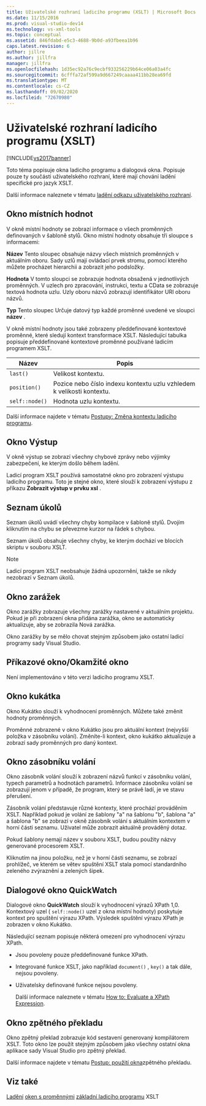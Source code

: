 ```yaml
---
title: Uživatelské rozhraní ladicího programu (XSLT) | Microsoft Docs
ms.date: 11/15/2016
ms.prod: visual-studio-dev14
ms.technology: vs-xml-tools
ms.topic: conceptual
ms.assetid: 846fdabd-e5c3-4688-9b0d-a93fbeea1b96
caps.latest.revision: 6
author: jillre
ms.author: jillfra
manager: jillfra
ms.openlocfilehash: 1d35ec92a76c9ecbf933256229b64ce06a03a4fc
ms.sourcegitcommit: 6cfffa72af599a9d667249caaaa411bb28ea69fd
ms.translationtype: MT
ms.contentlocale: cs-CZ
ms.lasthandoff: 09/02/2020
ms.locfileid: "72670980"
---
```

# <a name="debugger-user-interface-xslt"></a>Uživatelské rozhraní ladicího programu (XSLT)
[!INCLUDE[vs2017banner](../includes/vs2017banner.md)]

Toto téma popisuje okna ladicího programu a dialogová okna. Popisuje pouze ty součásti uživatelského rozhraní, které mají chování ladění specifické pro jazyk XSLT.

 Další informace naleznete v tématu [ladění odkazu uživatelského rozhraní](../debugger/debugging-user-interface-reference.md).

## <a name="locals-window"></a>Okno místních hodnot
 V okně místní hodnoty se zobrazí informace o všech proměnných definovaných v šabloně stylů. Okno místní hodnoty obsahuje tři sloupce s informacemi:

 **Název** Tento sloupec obsahuje názvy všech místních proměnných v aktuálním oboru. Sady uzlů mají ovládací prvek stromu, pomocí kterého můžete procházet hierarchii a zobrazit jeho podsložky.

 **Hodnota** V tomto sloupci se zobrazuje hodnota obsažená v jednotlivých proměnných. V uzlech pro zpracování, instrukci, textu a CData se zobrazuje textová hodnota uzlu. Uzly oboru názvů zobrazují identifikátor URI oboru názvů.

 **Typ** Tento sloupec Určuje datový typ každé proměnné uvedené ve sloupci **název** .

 V okně místní hodnoty jsou také zobrazeny předdefinované kontextové proměnné, které sledují kontext transformace XSLT. Následující tabulka popisuje předdefinované kontextové proměnné používané ladicím programem XSLT.

|Název|Popis|
|----------|-----------------|
|`last()`|Velikost kontextu.|
|`position()`|Pozice nebo číslo indexu kontextu uzlu vzhledem k velikosti kontextu.|
|`self::node()`|Hodnota uzlu kontextu.|

 Další informace najdete v tématu [Postupy: Změna kontextu ladicího programu](https://msdn.microsoft.com/library/8a69ea63-2ef0-4b4f-9521-cf8ad2e3ec5e).

## <a name="output-window"></a>Okno Výstup
 V okně výstup se zobrazí všechny chybové zprávy nebo výjimky zabezpečení, ke kterým došlo během ladění.

 Ladicí program XSLT používá samostatné okno pro zobrazení výstupu ladicího programu. Toto je stejné okno, které slouží k zobrazení výstupu z příkazu **Zobrazit výstup v prvku xsl** .

## <a name="task-list"></a>Seznam úkolů
 Seznam úkolů uvádí všechny chyby kompilace v šabloně stylů. Dvojím kliknutím na chybu se převezme kurzor na řádek s chybou.

 Seznam úkolů obsahuje všechny chyby, ke kterým dochází ve blocích skriptu v souboru XSLT.

> [!NOTE]
> Ladicí program XSLT neobsahuje žádná upozornění, takže se nikdy nezobrazí v Seznam úkolů.

## <a name="breakpoints-window"></a>Okno zarážek
 Okno zarážky zobrazuje všechny zarážky nastavené v aktuálním projektu. Pokud je při zobrazení okna přidána zarážka, okno se automaticky aktualizuje, aby se zobrazila Nová zarážka.

 Okno zarážky by se mělo chovat stejným způsobem jako ostatní ladicí programy sady Visual Studio.

## <a name="command-windowimmediate-window"></a>Příkazové okno/Okamžité okno
 Není implementováno v této verzi ladicího programu XSLT.

## <a name="watch-window"></a>Okno kukátka
 Okno Kukátko slouží k vyhodnocení proměnných. Můžete také změnit hodnoty proměnných.

 Proměnné zobrazené v okno Kukátko jsou pro aktuální kontext (nejvyšší položka v zásobníku volání). Změníte-li kontext, okno kukátko aktualizuje a zobrazí sady proměnných pro daný kontext.

## <a name="call-stack-window"></a>Okno zásobníku volání
 Okno zásobník volání slouží k zobrazení názvů funkcí v zásobníku volání, typech parametrů a hodnotách parametrů. Informace zásobníku volání se zobrazují jenom v případě, že program, který se právě ladí, je ve stavu přerušení.

 Zásobník volání představuje různé kontexty, které prochází prováděním XSLT. Například pokud je volání ze šablony "a" na šablonu "b", šablona "a" a šablona "b" se zobrazí v okně zásobník volání s aktuálním kontextem v horní části seznamu. Uživatel může zobrazit aktuálně prováděný dotaz.

 Pokud šablony nemají název v souboru XSLT, budou použity názvy generované procesorem XSLT.

 Kliknutím na jinou položku, než je v horní části seznamu, se zobrazí prohlížeč, ve kterém se větev spuštění XSLT stala pomocí standardního zeleného zvýraznění a zelených šipek.

## <a name="quickwatch-dialog-box"></a>Dialogové okno QuickWatch
 Dialogové okno **QuickWatch** slouží k vyhodnocení výrazů XPath 1,0. Kontextový uzel ( `self::node()` uzel z okna místní hodnoty) poskytuje kontext pro spuštění výrazu XPath. Výsledek spuštění výrazu XPath je zobrazen v okno Kukátko.

 Následující seznam popisuje některá omezení pro vyhodnocení výrazu XPath.

- Jsou povoleny pouze předdefinované funkce XPath.

- Integrované funkce XSLT, jako například `document()` , `key()` a tak dále, nejsou povoleny.

- Uživatelsky definované funkce nejsou povoleny.

  Další informace naleznete v tématu [How to: Evaluate a XPath Expression](../xml-tools/how-to-evaluate-an-xpath-expression.md).

## <a name="disassembly-window"></a>Okno zpětného překladu
 Okno zpětný překlad zobrazuje kód sestavení generovaný kompilátorem XSLT. Toto okno lze použít stejným způsobem jako všechny ostatní okna aplikace sady Visual Studio pro zpětný překlad.

 Další informace najdete v tématu [Postup: použití okna](../debugger/how-to-use-the-disassembly-window.md)zpětného překladu.

## <a name="see-also"></a>Viz také
 [Ladění](../xml-tools/debugging-xslt.md) [oken s proměnnými](https://msdn.microsoft.com/library/ce0a67f6-2502-4b7a-ba45-cc32f8aeba3e) [základní ladicího programu](../debugger/debugger-basics.md) XSLT
